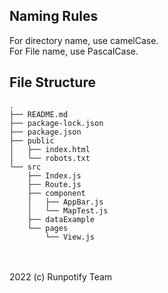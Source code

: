 ## Naming Rules
For directory name, use camelCase. <br/>
For File name, use PascalCase. <brg/>

## File Structure
```
.
├── README.md
├── package-lock.json
├── package.json
├── public
│   ├── index.html
│   └── robots.txt
└── src
    ├── Index.js
    ├── Route.js
    ├── component
    │   ├── AppBar.js
    │   └── MapTest.js
    ├── dataExample
    └── pages
        └── View.js
```
<br /><br />
2022 (c) Runpotify Team
